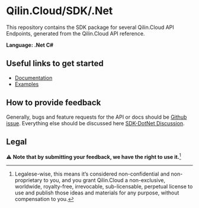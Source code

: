 # Qilin.Cloud/SDK/.Net

This repository contains the SDK package for several Qilin.Cloud API Endpoints, generated from the Qilin.Cloud API reference.

**Language: .Net C#**

## Useful links to get started

* [Documentation](https://documentation.api.qilin.cloud/sdk/DotNet)
* [Examples](https://documentation.api.qilin.cloud/sdk/DotNet/Examples)

## How to provide feedback

Generally, bugs and feature requests for the API or docs should be [Github issue](https://github.com/QilinCloud/SDK-DotNet/issues/new). Everything else should be discussed here [SDK-DotNet Discussion](https://github.com/QilinCloud/SDK-DotNet/discussions).

## Legal

:warning: **Note that by submitting your feedback, we have the right to use it.**[^1]

[^1]:Legalese-wise, this means it’s considered non-confidential and non-proprietary to you, and you grant Qilin.Cloud a non-exclusive, worldwide, royalty-free, irrevocable, sub-licensable, perpetual license to use and publish those ideas and materials for any purpose, without compensation to you.

